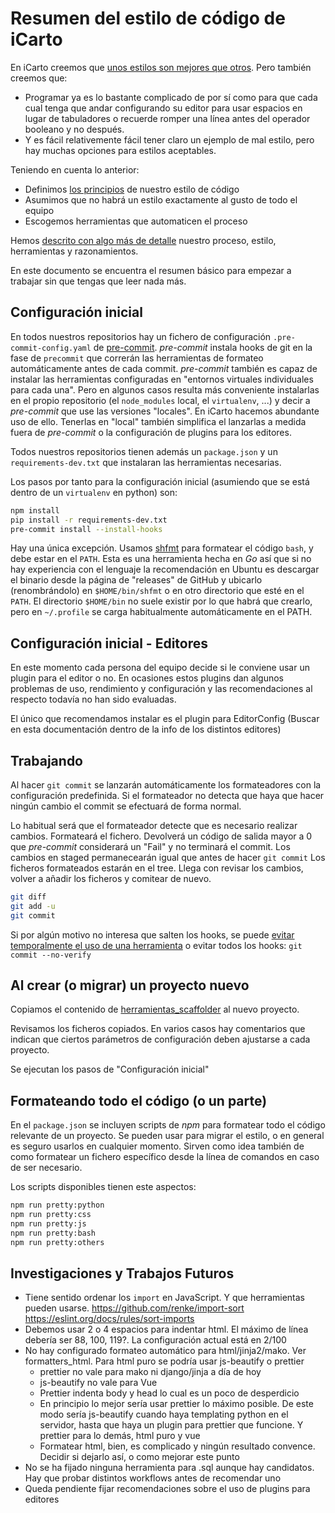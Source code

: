 # Resumen del estilo de código de iCarto

En iCarto creemos que [unos estilos son mejores que otros](https://gitlab.com/icarto/ikdb/blob/master/estilo_codigo/1.introduccion.md). Pero también creemos que:

-   Programar ya es lo bastante complicado de por sí como para que cada cual tenga que andar configurando su editor para usar espacios en lugar de tabuladores o recuerde romper una línea antes del operador booleano y no después.
-   Y es fácil relativemente fácil tener claro un ejemplo de mal estilo, pero hay muchas opciones para estilos aceptables.

Teniendo en cuenta lo anterior:

-   Definimos [los principios](https://gitlab.com/icarto/ikdb/blob/master/estilo_codigo/1.introduccion.md) de nuestro estilo de código
-   Asumimos que no habrá un estilo exactamente al gusto de todo el equipo
-   Escogemos herramientas que automaticen el proceso

Hemos [descrito con algo más de detalle](https://gitlab.com/icarto/ikdb/blob/master/estilo_codigo/) nuestro proceso, estilo, herramientas y razonamientos.

En este documento se encuentra el resumen básico para empezar a trabajar sin que tengas que leer nada más.

## Configuración inicial

En todos nuestros repositorios hay un fichero de configuración `.pre-commit-config.yaml` de [pre-commit](https://pre-commit.com/). _pre-commit_ instala hooks de git en la fase de `precommit` que correrán las herramientas de formateo automáticamente antes de cada commit. _pre-commit_ también es capaz de instalar las herramientas configuradas en "entornos virtuales individuales para cada una". Pero en algunos casos resulta más conveniente instalarlas en el propio repositorio (el `node_modules` local, el `virtualenv`, ...) y decir a _pre-commit_ que use las versiones "locales". En iCarto hacemos abundante uso de ello. Tenerlas en "local" también simplifica el lanzarlas a medida fuera de _pre-commit_ o la configuración de plugins para los editores.

Todos nuestros repositorios tienen además un `package.json` y un `requirements-dev.txt` que instalaran las herramientas necesarias.

Los pasos por tanto para la configuración inicial (asumiendo que se está dentro de un `virtualenv` en python) son:

```bash
npm install
pip install -r requirements-dev.txt
pre-commit install --install-hooks
```

Hay una única excepción. Usamos [shfmt](https://github.com/mvdan/sh) para formatear el código `bash`, y debe estar en el `PATH`. Esta es una herramienta hecha en _Go_ así que si no hay experiencia con el lenguaje la recomendación en Ubuntu es descargar el binario desde la página de "releases" de GitHub y ubicarlo (renombrándolo) en `$HOME/bin/shfmt` o en otro directorio que esté en el `PATH`. El directorio `$HOME/bin` no suele existir por lo que habrá que crearlo, pero en `~/.profile` se carga habitualmente automáticamente en el PATH.

## Configuración inicial - Editores

En este momento cada persona del equipo decide si le conviene usar un plugin para el editor o no. En ocasiones estos plugins dan algunos problemas de uso, rendimiento y configuración y las recomendaciones al respecto todavía no han sido evaluadas.

El único que recomendamos instalar es el plugin para EditorConfig (Buscar en esta documentación dentro de la info de los distintos editores)

## Trabajando

Al hacer `git commit` se lanzarán automáticamente los formateadores con la configuración predefinida. Si el formateador no detecta que haya que hacer ningún cambio el commit se efectuará de forma normal.

Lo habitual será que el formateador detecte que es necesario realizar cambios. Formateará el fichero. Devolverá un código de salida mayor a 0 que _pre-commit_ considerará un "Fail" y no terminará el commit. Los cambios en staged permanecearán igual que antes de hacer `git commit` Los ficheros formateados estarán en el tree. Llega con revisar los cambios, volver a añadir los ficheros y comitear de nuevo.

```bash
git diff
git add -u
git commit
```

Si por algún motivo no interesa que salten los hooks, se puede [evitar temporalmente el uso de una herramienta](https://pre-commit.com/#temporarily-disabling-hooks) o evitar todos los hooks: `git commit --no-verify`

## Al crear (o migrar) un proyecto nuevo

Copiamos el contenido de [herramientas_scaffolder](https://gitlab.com/icarto/ikdb/blob/master/estilo_codigo/herramientas_scaffolder/) al nuevo proyecto.

Revisamos los ficheros copiados. En varios casos hay comentarios que indican que ciertos parámetros de configuración deben ajustarse a cada proyecto.

Se ejecutan los pasos de "Configuración inicial"

## Formateando todo el código (o un parte)

En el `package.json` se incluyen scripts de _npm_ para formatear todo el código relevante de un proyecto. Se pueden usar para migrar el estilo, o en general es seguro usarlos en cualquier momento. Sirven como idea también de como formatear un fichero específico desde la línea de comandos en caso de ser necesario.

Los scripts disponibles tienen este aspectos:

```bash
npm run pretty:python
npm run pretty:css
npm run pretty:js
npm run pretty:bash
npm run pretty:others
```

## Investigaciones y Trabajos Futuros

-   Tiene sentido ordenar los `import` en JavaScript. Y que herramientas pueden usarse. https://github.com/renke/import-sort https://eslint.org/docs/rules/sort-imports
-   Debemos usar 2 o 4 espacios para indentar html. El máximo de línea debería ser 88, 100, 119?. La configuración actual está en 2/100
-   No hay configurado formateo automático para html/jinja2/mako. Ver formatters_html. Para html puro se podría usar js-beautify o prettier
    -   prettier no vale para mako ni django/jinja a día de hoy
    -   js-beautify no vale para Vue
    -   Prettier indenta body y head lo cual es un poco de desperdicio
    -   En principio lo mejor sería usar prettier lo máximo posible. De este modo sería js-beautify cuando haya templating python en el servidor, hasta que haya un plugin para prettier que funcione. Y prettier para lo demás, html puro y vue
    -   Formatear html, bien, es complicado y ningún resultado convence. Decidir si dejarlo así, o como mejorar este punto
-   No se ha fijado ninguna herramienta para .sql aunque hay candidatos. Hay que probar distintos workflows antes de recomendar uno
-   Queda pendiente fijar recomendaciones sobre el uso de plugins para editores
